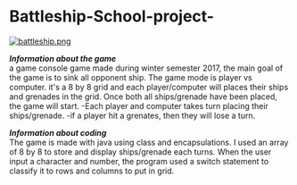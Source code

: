 # Battleship-School-project-

[![battleship.png](https://s9.postimg.org/dvkrxsme7/battleship.png)](https://postimg.org/image/p7xdfkv2z/)

***Information about the game***
<br >
a game console game made during winter semester 2017, the main goal of the game is to sink all opponent ship. The game mode is player vs computer.
it's a 8 by 8 grid and each player/computer will places their ships and grenades in the grid. Once both all ships/grenade have been placed, the game will start.
-Each player and computer takes turn placing their ships/grenade.
-if a player hit a grenates, then they will lose a turn.



***Information about coding***
<br >
The game is made with java using class and encapsulations.
I used an array of 8 by 8 to store and display ships/grenade each turns.
When the user input a character and number, the program used a switch statement to classify it to rows and columns to put in grid.
